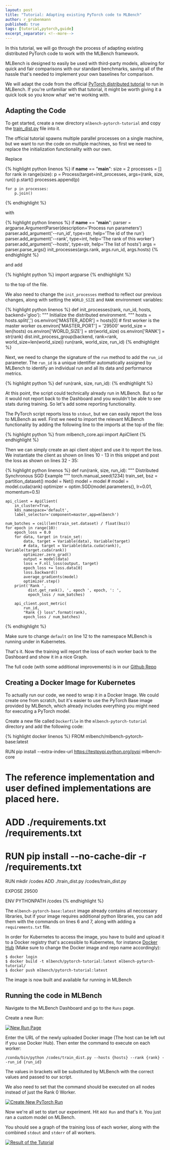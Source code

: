 ```yaml
---
layout: post
title: "Tutorial: Adapting existing PyTorch code to MLBench"
author: r_grubenmann
published: true
tags: [tutorial,pytorch,guide]
excerpt_separator: <!--more-->
---
```

In this tutorial, we will go through the process of adapting existing distributed PyTorch code to work with the MLBench framework.

MLBench is designed to easily be used with third-party models, allowing for quick and fair comparisons with our standard benchmarks, saving all of the hassle that's needed to implement your own baselines for comparison.

<!--more-->

We will adapt the code from the official [PyTorch distributed tutorial](https://pytorch.org/tutorials/intermediate/dist_tuto.html) to run in MLBench. If you're unfamiliar with that tutorial, it might be worth giving it a quick look so you know what' we're working with.


## Adapting the Code

To get started, create a new directory ``mlbench-pytorch-tutorial`` and copy the [train_dist.py](https://github.com/seba-1511/dist_tuto.pth/blob/gh-pages/train_dist.py) file into it.

The official tutorial spawns multiple parallel processes on a single machine, but we want to run the code on multiple machines, so first we need to replace the initialization functionality with our own.

Replace

{% highlight python linenos %}
if __name__ == "__main__":
    size = 2
    processes = []
    for rank in range(size):
        p = Process(target=init_processes, args=(rank, size, run))
        p.start()
        processes.append(p)

    for p in processes:
        p.join()
{% endhighlight %}

with

{% highlight python linenos %}
if __name__ == "__main__":
    parser = argparse.ArgumentParser(description='Process run parameters')
    parser.add_argument('--run_id', type=str, help='The id of the run')
    parser.add_argument('--rank', type=int, help='The rank of this worker')
    parser.add_argument('--hosts', type=str, help='The list of hosts')
    args = parser.parse_args()
    init_processes(args.rank, args.run_id, args.hosts)
{% endhighlight %}

and add

{% highlight python %}
import argparse
{% endhighlight %}

to the top of the file.

We also need to change the ``init_processes`` method to reflect our previous changes, along with setting the ``WORLD_SIZE`` and ``RANK`` environment variables:

{% highlight python linenos %}
def init_processes(rank, run_id, hosts, backend='gloo'):
    """ Initialize the distributed environment. """
    hosts = hosts.split(',')
    os.environ['MASTER_ADDR'] = hosts[0] # first worker is the master worker
    os.environ['MASTER_PORT'] = '29500'
    world_size = len(hosts)
    os.environ['WORLD_SIZE'] = str(world_size)
    os.environ['RANK'] = str(rank)
    dist.init_process_group(backend, rank=rank, world_size=len(world_size))
    run(rank, world_size, run_id)
{% endhighlight %}

Next, we need to change the signature of the ``run`` method to add the ``run_id`` parameter. The ``run_id`` is a unique identifier automatically assigned by MLBench to identify an individual run and all its data and performance metrics.

{% highlight python %}
def run(rank, size, run_id):
{% endhighlight %}


At this point, the script could technically already run in MLBench. But so far it would not report back to the Dashboard and you wouldn't be able to see stats during training. So let's add some reporting functionality.

The PyTorch script reports loss to ``stdout``, but we can easily report the loss to MLBench as well. First we need to import the relevant MLBench functionality by adding the following line to the imports at the top of the file:

{% highlight python %}
from mlbench_core.api import ApiClient
{% endhighlight %}

Then we can simply create an api client object and use it to report the loss. We instantiate the client as shown on lines 10 - 13 in this snippet and post the loss as shown on lines 32 - 35:

{% highlight python linenos %}
def run(rank, size, run_id):
    """ Distributed Synchronous SGD Example """
    torch.manual_seed(1234)
    train_set, bsz = partition_dataset()
    model = Net()
    model = model
    # model = model.cuda(rank)
    optimizer = optim.SGD(model.parameters(), lr=0.01, momentum=0.5)

    api_client = ApiClient(
        in_cluster=True,
        k8s_namespace='default',
        label_selector='component=master,app=mlbench')

    num_batches = ceil(len(train_set.dataset) / float(bsz))
    for epoch in range(10):
        epoch_loss = 0.0
        for data, target in train_set:
            data, target = Variable(data), Variable(target)
            # data, target = Variable(data.cuda(rank)), Variable(target.cuda(rank))
            optimizer.zero_grad()
            output = model(data)
            loss = F.nll_loss(output, target)
            epoch_loss += loss.data[0]
            loss.backward()
            average_gradients(model)
            optimizer.step()
        print('Rank ',
              dist.get_rank(), ', epoch ', epoch, ': ',
              epoch_loss / num_batches)

        api_client.post_metric(
            run_id,
            "Rank {} loss".format(rank),
            epoch_loss / num_batches)
{% endhighlight %}

Make sure to change ``default`` on line 12 to the namespace MLBench is running under in Kubernetes.

That's it. Now the training will report the loss of each worker back to the Dashboard and show it in a nice Graph.

The full code (with some additional improvements) is in our [Github Repo](https://github.com/mlbench/mlbench-benchmarks/blob/master/examples/mlbench-pytorch-tutorial/)

## Creating a Docker Image for Kubernetes

To actually run our code, we need to wrap it in a Docker Image. We could create one from scratch, but it's easier to use the PyTorch Base image provided by MLBench, which already includes everything you might need for executing a PyTorch model.

Create a new file called ``Dockerfile`` in the ``mlbench-pytorch-tutorial`` directory and add the following code:

{% highlight docker linenos %}
FROM mlbench/mlbench-pytorch-base:latest

RUN pip install --extra-index-url https://testpypi.python.org/pypi mlbench-core

# The reference implementation and user defined implementations are placed here.
# ADD ./requirements.txt /requirements.txt
# RUN pip install --no-cache-dir -r /requirements.txt

RUN mkdir /codes
ADD ./train_dist.py /codes/train_dist.py

EXPOSE 29500

ENV PYTHONPATH /codes
{% endhighlight %}

The ``mlbench-pytorch-base:latest`` image already contains all neccessary libraries, but if your image requires additional python libraries, you can add them with the commands on lines 6 and 7, along with adding a ``requirements.txt`` file.

In order for Kubernetes to access the image, you have to build and upload it to a Docker registry that's accessible to Kubernetes, for instance [Docker Hub](https://hub.docker.com/) (Make sure to change the Docker image and repo name accordingly):

```shell
$ docker login
$ docker build -t mlbench/pytorch-tutorial:latest mlbench-pytorch-tutorial/
$ docker push mlbench/pytorch-tutorial:latest
```

The image is now built and available fur running in MLBench

## Running the code in MLBench

Navigate to the MLBench Dashboard and go to the ``Runs`` page.

Create a new Run:

<a href="{{ site.baseurl }}public/images/New_Run.png" data-lightbox="New_Run" data-title="New Run Page">
  <img src="{{ site.baseurl }}public/images/New_Run.png" alt="New Run Page" style="max-width:80%;"/>
</a>

Enter the URL of the newly uploaded Docker image (The host can be left out if you use Docker Hub). Then enter the command to execute on each worker:

```shell
/conda/bin/python /codes/train_dist.py --hosts {hosts} --rank {rank} --run_id {run_id}
```

The values in brackets will be substituted by MLBench with the correct values and passed to our script.

We also need to set that the command should be executed on all nodes instead of just the Rank 0 Worker.

<a href="{{ site.baseurl }}public/images/Pytorch_New_Run.png" data-lightbox="Pytorch_New_Run" data-title="Create New PyTorch Run">
  <img src="{{ site.baseurl }}public/images/Pytorch_New_Run.png" alt="Create New PyTorch Run" style="max-width:80%;"/>
</a>

Now we're all set to start our experiment. Hit ``Add Run`` and that's it. You just ran a custom model on MLBench.

You should see a graph of the training loss of each worker, along with the combined ``stdout`` and ``stderr`` of all workers.

<a href="{{ site.baseurl }}public/images/pytorch-tutorial-result.png" data-lightbox="Pytorch_Tutorial_Result" data-title="Result of the Tutorial">
  <img src="{{ site.baseurl }}public/images/pytorch-tutorial-result.png" alt="Result of the Tutorial" style="max-width:80%;"/>
</a>

